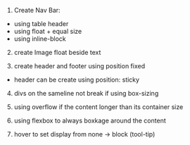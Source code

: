 1. Create Nav Bar:

- using table header
- using float + equal size
- using inline-block

2. create Image float beside text

3. create header and footer using position fixed
- header can be create using position: sticky

4. divs on the sameline not break if using box-sizing

5. using overflow if the content longer than its container size

6. using flexbox to always boxkage around the content

7. hover to set display from none -> block (tool-tip)
